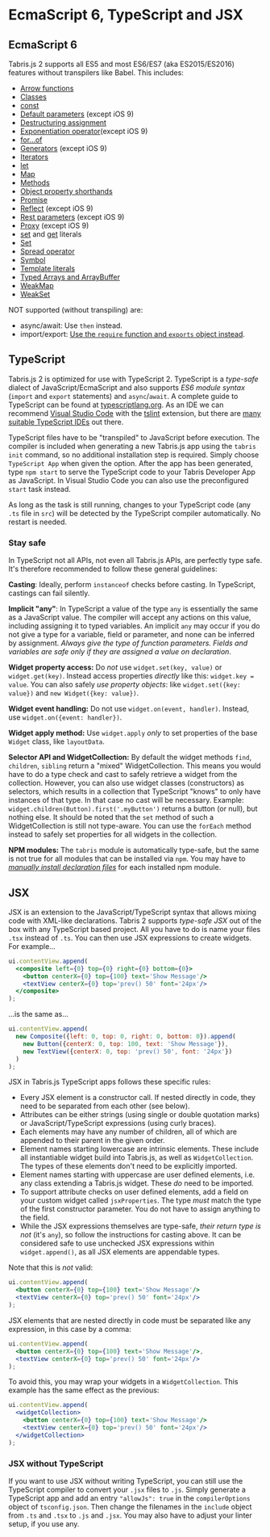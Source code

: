 ---
---
# EcmaScript 6, TypeScript and JSX

## EcmaScript 6

Tabris.js 2 supports all ES5 and most ES6/ES7 (aka ES2015/ES2016) features without transpilers like Babel. This includes:

 * [Arrow functions](https://developer.mozilla.org/en-US/docs/Web/JavaScript/Reference/Functions/Arrow_functions)
 * [Classes](https://developer.mozilla.org/en-US/docs/Web/JavaScript/Reference/Classes)
 * [const](https://developer.mozilla.org/en-US/docs/Web/JavaScript/Reference/Statements/const)
 * [Default parameters](https://developer.mozilla.org/en-US/docs/Web/JavaScript/Reference/Functions/Default_parameters) (except iOS 9)
 * [Destructuring assignment](https://developer.mozilla.org/en-US/docs/Web/JavaScript/Reference/Operators/Destructuring_assignment)
 * [Exponentiation operator](https://developer.mozilla.org/en-US/docs/Web/JavaScript/Reference/Operators/Arithmetic_Operators#Exponentiation_(**))(except iOS 9)
 * [for...of](https://developer.mozilla.org/en-US/docs/Web/JavaScript/Reference/statements/for...of)
 * [Generators](https://developer.mozilla.org/en-US/docs/Web/JavaScript/Guide/Iterators_and_Generators#Generators) (except iOS 9)
 * [Iterators](https://developer.mozilla.org/en-US/docs/Web/JavaScript/Guide/Iterators_and_Generators#Iterators)
 * [let](https://developer.mozilla.org/en-US/docs/Web/JavaScript/Reference/Statements/let)
 * [Map](https://developer.mozilla.org/en-US/docs/Web/JavaScript/Reference/Global_Objects/Map)
 * [Methods](https://developer.mozilla.org/en-US/docs/Web/JavaScript/Reference/Functions/Method_definitions)
 * [Object property shorthands](https://developer.mozilla.org/en-US/docs/Web/JavaScript/Reference/Operators/Object_initializer#New_notations_in_ECMAScript_2015)
 * [Promise](https://developer.mozilla.org/en-US/docs/Web/JavaScript/Reference/Global_Objects/Promise)
 * [Reflect](https://developer.mozilla.org/en-US/docs/Web/JavaScript/Reference/Global_Objects/Reflect) (except iOS 9)
 * [Rest parameters](https://developer.mozilla.org/en-US/docs/Web/JavaScript/Reference/Functions/rest_parameters) (except iOS 9)
 * [Proxy](https://developer.mozilla.org/en-US/docs/Web/JavaScript/Reference/Global_Objects/Proxy) (except iOS 9)
 * [set](https://developer.mozilla.org/en-US/docs/Web/JavaScript/Reference/Functions/set) and [get](https://developer.mozilla.org/en-US/docs/Web/JavaScript/Reference/Functions/get) literals
 * [Set](https://developer.mozilla.org/en-US/docs/Web/JavaScript/Reference/Global_Objects/Set)
 * [Spread operator](https://developer.mozilla.org/en-US/docs/Web/JavaScript/Reference/Operators/Spread_operator)
 * [Symbol](https://developer.mozilla.org/en-US/docs/Web/JavaScript/Reference/Global_Objects/Symbol)
 * [Template literals](https://developer.mozilla.org/en-US/docs/Web/JavaScript/Reference/Template_literals)
 * [Typed Arrays and ArrayBuffer](https://developer.mozilla.org/en-US/docs/Web/JavaScript/Typed_arrays)
 * [WeakMap](https://developer.mozilla.org/en-US/docs/Web/JavaScript/Reference/Global_Objects/WeakMap)
 * [WeakSet](https://developer.mozilla.org/en-US/docs/Web/JavaScript/Reference/Global_Objects/WeakSet)

 NOT supported (without transpiling) are:
  * async/await: Use `then` instead.
  * import/export: [Use the `require` function and `exports` object instead](modules.md).

## TypeScript

Tabris.js 2 is optimized for use with TypeScript 2. TypeScript is a <em>type-safe</em> dialect of JavaScript/EcmaScript and also supports <em>ES6 module syntax</em> (`import` and `export` statements) and `async`/`await`. A complete guide to TypeScript can be found at [typescriptlang.org](http://www.typescriptlang.org/docs/home.html). As an IDE we can recommend [Visual Studio Code](https://code.visualstudio.com/) with the [tslint](https://marketplace.visualstudio.com/items?itemName=eg2.tslint) extension, but there are [many suitable TypeScript IDEs](https://github.com/Microsoft/TypeScript/wiki/TypeScript-Editor-Support) out there.

TypeScript files have to be "transpiled" to JavaScript before execution. The compiler is included when generating a new Tabris.js app using the `tabris init` command, so no additional installation step is required. Simply choose `TypeScript App` when given the option. After the app has been generated, type `npm start` to serve the TypeScript code to your Tabris Developer App as JavaScript. In Visual Studio Code you can also use the preconfigured `start` task instead.

As long as the task is still running, changes to your TypeScript code (any `.ts` file in `src`) will be detected by the TypeScript compiler automatically. No restart is needed.

### Stay safe

In TypeScript not all APIs, not even all Tabris.js APIs, are perfectly type safe. It's therefore recommended to follow these general guidelines:

<b>Casting</b>: Ideally, perform `instanceof` checks before casting. In TypeScript, castings can fail silently.

<b>Implicit "any"</b>: In TypeScript a value of the type `any` is essentially the same as a JavaScript value. The compiler will accept any actions on this value, including assigning it to typed variables. An implicit `any` may occur if
you do not give a type for a variable, field or parameter, and none can be inferred by assignment. <em>Always give the type of function parameters. Fields and variables are safe only if they are assigned a value on declaration</em>.

<b>Widget property access:</b> Do <em>not</em> use `widget.set(key, value)` or `widget.get(key)`. Instead access properties <em>directly</em> like this: `widget.key = value`. You can also safely <em>use property objects</em>: like `widget.set({key: value})` and `new Widget({key: value})`.

<b>Widget event handling:</b> Do not use `widget.on(event, handler)`. Instead, use `widget.on({event: handler})`.

<b>Widget apply method:</b> Use `widget.apply` <em>only</em> to set properties of the base `Widget` class, like `layoutData`.

<b>Selector API and WidgetCollection:</b> By default the widget methods `find`, `children`, `sibling` return a "mixed" WidgetCollection. This means you would have to do a type check and cast to safely retrieve a widget from the collection. However, you can also use widget classes (constructors) as selectors, which results in a collection that TypeScript "knows" to only have instances of that type. In that case no cast will be necessary. Example: `widget.children(Button).first('.myButton')` returns a button (or null), but nothing else. It should be noted that the `set` method of such a WidgetCollection is still not type-aware. You can use the `forEach` method instead to safely set properties for all widgets in the collection.

<b>NPM modules:</B> The `tabris` module is automatically type-safe, but the same is not true for all modules that can be installed via `npm`. You may have to <em>[manually install declaration files](http://www.typescriptlang.org/docs/handbook/declaration-files/consumption.html)</em> for each installed npm module.

## JSX

JSX is an extension to the JavaScript/TypeScript syntax that allows mixing code with XML-like declarations. Tabris 2 supports <em>type-safe JSX</em> out of the box with any TypeScript based project. All you have to do is name your files `.tsx` instead of `.ts`. You can then use JSX expressions to create widgets. For example...

```jsx
ui.contentView.append(
  <composite left={0} top={0} right={0} bottom={0}>
    <button centerX={0} top={100} text='Show Message'/>
    <textView centerX={0} top='prev() 50' font='24px'/>
  </composite>
);
```

...is the same as...

```js
ui.contentView.append(
  new Composite({left: 0, top: 0, right: 0, bottom: 0}).append(
    new Button({centerX: 0, top: 100, text: 'Show Message'}),
    new TextView({centerX: 0, top: 'prev() 50', font: '24px'})
  )
);
```

JSX in Tabris.js TypeScript apps follows these specific rules:
 * Every JSX element is a constructor call. If nested directly in code, they need to be separated from each other (see below).
 * Attributes can be either strings (using single or double quotation marks) or JavaScript/TypeScript expressions (using curly braces).
 * Each elements may have any number of children, all of which are appended to their parent in the given order.
 * Element names starting lowercase are intrinsic elements. These include all instantiable widget build into Tabris.js, as well as `WidgetCollection`. The types of these elements don't need to be explicitly imported.
 * Element names starting with uppercase are user defined elements, i.e. any class extending a Tabris.js widget. These <em>do</em> need to be imported.
 * To support attribute checks on user defined elements, add a field on your custom widget called `jsxProperties`. The type <em>must</em> match the type of the first constructor parameter. You do not have to assign anything to the field.
 * While the JSX expressions themselves are type-safe, <em>their return type is not</em> (it's `any`), so follow the instructions for casting above. It can be considered safe to use unchecked JSX expressions within `widget.append()`, as all JSX elements are appendable types.

Note that this is <em>not</em> valid:

```jsx
ui.contentView.append(
  <button centerX={0} top={100} text='Show Message'/>
  <textView centerX={0} top='prev() 50' font='24px'/>
);
```

JSX elements that are nested directly in code must be separated like any expression, in this case by a comma:

```jsx
ui.contentView.append(
  <button centerX={0} top={100} text='Show Message'/>,
  <textView centerX={0} top='prev() 50' font='24px'/>
);
```

To avoid this, you may wrap your widgets in a `WidgetCollection`. This example has the same effect as the previous:

```jsx
ui.contentView.append(
  <widgetCollection>
    <button centerX={0} top={100} text='Show Message'/>
    <textView centerX={0} top='prev() 50' font='24px'/>
  </widgetCollection>
);
```

### JSX without TypeScript

If you want to use JSX without writing TypeScript, you can still use the TypeScript compiler to convert your `.jsx` files to `.js`. Simply generate a TypeScript app and add an entry `"allowJs": true` in the `compilerOptions` object of `tsconfig.json`. Then change the filenames in the `include` object from `.ts` and `.tsx` to `.js` and `.jsx`. You may also have to adjust your linter setup, if you use any.
